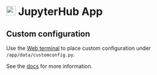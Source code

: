 # <img src="/documentation/img/jupyterhub-logo.png" width="25px"> JupyterHub App

## Custom configuration

Use the [Web terminal](/documentation//documentation/apps#web-terminal)
to place custom configuration under `/app/data/customconfig.py`.

See the [docs](https://github.com/jupyterhub/jupyterhub-deploy-docker#run-jupyterhub) for
more information.

